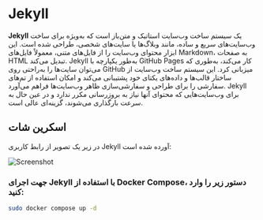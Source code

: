 # Jekyll

**Jekyll** یک سیستم ساخت وب‌سایت استاتیک و متن‌باز است که به‌ویژه برای ساخت وب‌سایت‌های سریع و ساده، مانند وبلاگ‌ها یا سایت‌های شخصی، طراحی شده است. این ابزار محتوای وب‌سایت را از فایل‌های متنی، معمولاً فایل‌های Markdown، به صفحات HTML تبدیل می‌کند. Jekyll به‌طور یکپارچه با GitHub Pages کار می‌کند، به‌طوری که می‌توان سایت‌ها را به‌راحتی روی GitHub میزبانی کرد. این سیستم ساخت وب‌سایت از ساختار قالب‌ها و داده‌های یکتای خود پشتیبانی می‌کند و امکان استفاده از تم‌های سفارشی را برای طراحی و سفارشی‌سازی ظاهر وب‌سایت‌ها فراهم می‌آورد. Jekyll برای وب‌سایت‌هایی که محتوای آنها نیاز به بروزرسانی مکرر ندارد و در عین حال به سرعت بارگذاری می‌شوند، گزینه‌ای عالی است.

## اسکرین شات

در زیر یک تصویر از رابط کاربری Jekyll آورده شده است:

![Screenshot](screenshot.png)

### جهت اجرای Jekyll با استفاده از Docker Compose، دستور زیر را وارد کنید:

```bash
sudo docker compose up -d
```